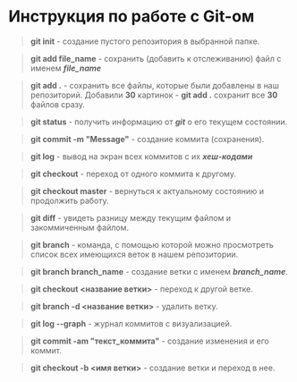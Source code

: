  # Инструкция по работе с Git-ом

> **git init** - создание пустого репозитория в выбранной папке.

> **git add file_name** - сохранить (добавить к отслеживанию) файл с именем ***file_name***

> **git add .** - сохранить все файлы, которые были добавлены в наш репозиторий. Добавили **30** картинок - **git add .** сохранит все **30** файлов сразу.

> **git status** - получить информацию от ***git*** о его текущем состоянии.

> **git commit -m "Message"** - создание коммита (сохранения).

> **git log** - вывод на экран всех коммитов с их ***хеш-кодами***

> **git checkout** - переход от одного коммита к другому.

> **git checkout master** - вернуться к актуальному состоянию и продолжить работу.

> **git diff** - увидеть разницу между текущим файлом и закоммиченным файлом.

> **git branch** - команда, с помощью которой можно просмотреть список всех имеющихся веток в нашем репозитории.

> **git branch branch_name** - создание ветки с именем ***branch_name***.

> **git checkout <название ветки>** - переход к другой ветке.

> **git branch -d <название ветки>** - удалить ветку.

> **git log --graph** - журнал коммитов с визуализацией.

> **git commit -am "текст_коммита"** - создание изменения и его коммит.

> **git checkout -b <имя ветки>** - создание ветки и переход в нее.